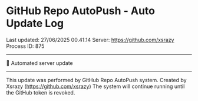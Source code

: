 # GitHub Repo AutoPush - Auto Update Log

Last updated: 27/06/2025 00.41.14
Server: https://github.com/xsrazy
Process ID: 875

---

🤖 Automated server update

---

This update was performed by GitHub Repo AutoPush system. Created by Xsrazy (https://github.com/xsrazy) The system will continue running until the GitHub token is revoked.